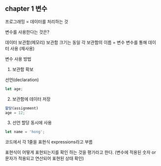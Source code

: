 ## chapter 1 변수

프로그래밍 = 데이터를 처리하는 것

변수를 사용한다는 것은?

데이터 보관함(메모리)
보관함 크기는 동일
각 보관함의 이름 = 변수
변수를 통해 데이터 사용 (재사용)

변수 사용 방법

1. 보관함 확보

선언(declaration)
```js
let age;
```

2. 보관함에 데이터 저장

```js
할당(assignment)
age = 12;
```

3. 선언 할당 동시에 사용

```js
let name = 'hong';
```

코드에서 각 1줄을 표현식 expressions라고 부름

표현식이 어떻게 표현되는지를 확인 하는 것을
평가라고 한다. (변수에 적용된 숫자 or 문자가 적용되고
연산되어 표현된 상태 확인)